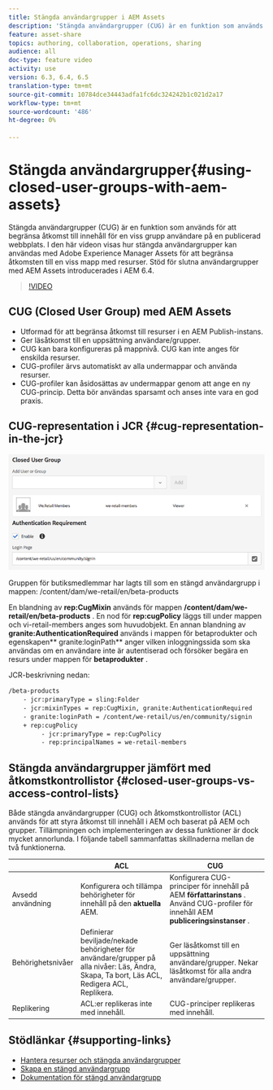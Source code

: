 ```yaml
---
title: Stängda användargrupper i AEM Assets
description: 'Stängda användargrupper (CUG) är en funktion som används för att begränsa åtkomst till innehåll för en viss grupp användare på en publicerad webbplats. I den här videon visas hur stängda användargrupper kan användas med Adobe Experience Manager Assets för att begränsa åtkomsten till en viss mapp med resurser. Stöd för slutna användargrupper med AEM Assets introducerades i AEM 6.4. '
feature: asset-share
topics: authoring, collaboration, operations, sharing
audience: all
doc-type: feature video
activity: use
version: 6.3, 6.4, 6.5
translation-type: tm+mt
source-git-commit: 10784dce34443adfa1fc6dc324242b1c021d2a17
workflow-type: tm+mt
source-wordcount: '486'
ht-degree: 0%

---
```



# Stängda användargrupper{#using-closed-user-groups-with-aem-assets}

Stängda användargrupper (CUG) är en funktion som används för att begränsa åtkomst till innehåll för en viss grupp användare på en publicerad webbplats. I den här videon visas hur stängda användargrupper kan användas med Adobe Experience Manager Assets för att begränsa åtkomsten till en viss mapp med resurser. Stöd för slutna användargrupper med AEM Assets introducerades i AEM 6.4.

>[!VIDEO](https://video.tv.adobe.com/v/22155?quality=9&learn=on)

## CUG (Closed User Group) med AEM Assets

* Utformad för att begränsa åtkomst till resurser i en AEM Publish-instans.
* Ger läsåtkomst till en uppsättning användare/grupper.
* CUG kan bara konfigureras på mappnivå. CUG kan inte anges för enskilda resurser.
* CUG-profiler ärvs automatiskt av alla undermappar och använda resurser.
* CUG-profiler kan åsidosättas av undermappar genom att ange en ny CUG-princip. Detta bör användas sparsamt och anses inte vara en god praxis.

## CUG-representation i JCR {#cug-representation-in-the-jcr}

![CUG-representation i JCR](assets/closed-user-groups/folder-properties-closed-user-groups.png)

Gruppen för butiksmedlemmar har lagts till som en stängd användargrupp i mappen: /content/dam/we-retail/en/beta-products

En blandning av **rep:CugMixin** används för mappen **/content/dam/we-retail/en/beta-products** . En nod för **rep:cugPolicy** läggs till under mappen och vi-retail-members anges som huvudobjekt. En annan blandning av **granite:AuthenticationRequired** används i mappen för betaprodukter och egenskapen** granite:loginPath** anger vilken inloggningssida som ska användas om en användare inte är autentiserad och försöker begära en resurs under mappen för **betaprodukter** .

JCR-beskrivning nedan:

```xml
/beta-products
    - jcr:primaryType = sling:Folder
    - jcr:mixinTypes = rep:CugMixin, granite:AuthenticationRequired
    - granite:loginPath = /content/we-retail/us/en/community/signin
    + rep:cugPolicy
         - jcr:primaryType = rep:CugPolicy
         - rep:principalNames = we-retail-members
```

## Stängda användargrupper jämfört med åtkomstkontrollistor {#closed-user-groups-vs-access-control-lists}

Både stängda användargrupper (CUG) och åtkomstkontrollistor (ACL) används för att styra åtkomst till innehåll i AEM och baserat på AEM och grupper. Tillämpningen och implementeringen av dessa funktioner är dock mycket annorlunda. I följande tabell sammanfattas skillnaderna mellan de två funktionerna.

|  | ACL | CUG |
| ----------------- | -------------------------------------------------------------------------------------------------------------------------------- | ----------------------------------------------------------------------------------------------------------------------------- |
| Avsedd användning | Konfigurera och tillämpa behörigheter för innehåll på den **aktuella** AEM. | Konfigurera CUG-principer för innehåll på AEM **författarinstans** . Använd CUG-profiler för innehåll AEM **publiceringsinstanser** . |
| Behörighetsnivåer | Definierar beviljade/nekade behörigheter för användare/grupper på alla nivåer: Läs, Ändra, Skapa, Ta bort, Läs ACL, Redigera ACL, Replikera. | Ger läsåtkomst till en uppsättning användare/grupper. Nekar läsåtkomst för alla andra användare/grupper. |
| Replikering | ACL:er replikeras inte med innehåll. | CUG-principer replikeras med innehåll. |

## Stödlänkar {#supporting-links}

* [Hantera resurser och stängda användargrupper](https://helpx.adobe.com/experience-manager/6-5/assets/using/managing-assets-touch-ui.html#ClosedUserGroup)
* [Skapa en stängd användargrupp](https://helpx.adobe.com/experience-manager/6-5/sites/administering/using/cug.html)
* [Dokumentation för stängd användargrupp](https://jackrabbit.apache.org/oak/docs/security/authorization/cug.html)
